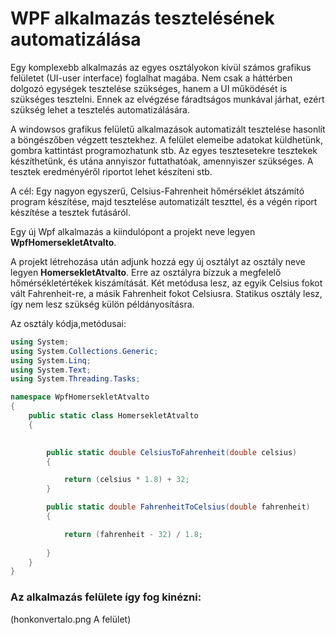 
# WPF alkalmazás tesztelésének automatizálása

Egy komplexebb alkalmazás az egyes osztályokon kívül számos grafikus felületet (UI-user interface) foglalhat magába. Nem csak a háttérben dolgozó egységek tesztelése szükséges, hanem a UI működését is szükséges tesztelni. Ennek az elvégzése fáradtságos munkával járhat, ezért szükség lehet a tesztelés automatizálására.

A windowsos grafikus felületű alkalmazások automatizált tesztelése hasonlít a böngészőben végzett tesztekhez. A felület elemeibe adatokat küldhetünk, gombra kattintást programozhatunk stb. Az egyes tesztesetekre tesztekek készíthetünk, és utána annyiszor futtathatóak, amennyiszer szükséges. A tesztek eredményéről riportot lehet készíteni stb.

A cél: Egy nagyon egyszerű, Celsius-Fahrenheit hőmérséklet átszámító program készítése, majd tesztelése automatizált teszttel, és a végén riport készítése a tesztek futásáról.

Egy új Wpf alkalmazás a kiindulópont a projekt neve legyen **WpfHomersekletAtvalto**.

A projekt létrehozása után adjunk hozzá egy új osztályt az osztály neve legyen **HomersekletAtvalto**. Erre az osztályra bízzuk a megfelelő hőmérsékletértékek kiszámítását. Két metódusa lesz, az egyik Celsius fokot vált Fahrenheit-re, a másik Fahrenheit fokot Celsiusra. Statikus osztály lesz, így nem lesz szükség külön példányosításra.

Az osztály kódja,metódusai:
```C#
using System;
using System.Collections.Generic;
using System.Linq;
using System.Text;
using System.Threading.Tasks;

namespace WpfHomersekletAtvalto
{
    public static class HomersekletAtvalto
    {
       

        public static double CelsiusToFahrenheit(double celsius)
        {

            return (celsius * 1.8) + 32;
        }

        public static double FahrenheitToCelsius(double fahrenheit)
        {

            return (fahrenheit - 32) / 1.8;
          
        }
    }
}
```

### Az alkalmazás felülete így fog kinézni:

(honkonvertalo.png A felület)

